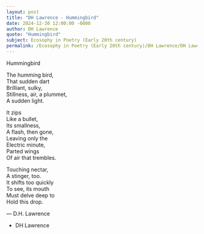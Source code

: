 ```yaml
---
layout: post
title: "DH Lawrence - Hummingbird"
date: 2024-12-30 12:00:00 -0000
author: DH Lawrence
quote: "Hummingbird"
subject: Ecosophy in Poetry (Early 20th century)
permalink: /Ecosophy in Poetry (Early 20th century)/DH Lawrence/DH Lawrence - Hummingbird
---
```


Hummingbird

The humming bird,  
That sudden dart  
Brilliant, sulky,  
Stillness, air, a plummet,  
A sudden light.

It zips  
Like a bullet,  
Its smallness,  
A flash, then gone,  
Leaving only the  
Electric minute,  
Parted wings  
Of air that trembles.

Touching nectar,  
A stinger, too.  
It shifts too quickly  
To see, its mouth  
Must delve deep to  
Hold this drop.

— D.H. Lawrence

- DH Lawrence
